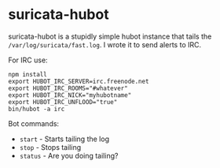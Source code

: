 # suricata-hubot

suricata-hubot is a stupidly simple hubot instance that tails the `/var/log/suricata/fast.log`.
I wrote it to send alerts to IRC.

For IRC use:

    npm install
    export HUBOT_IRC_SERVER=irc.freenode.net
    export HUBOT_IRC_ROOMS="#whatever"
    export HUBOT_IRC_NICK="myhubotname"
    export HUBOT_IRC_UNFLOOD="true"
    bin/hubot -a irc

Bot commands:

* `start` - Starts tailing the log
* `stop` - Stops tailing
* `status` - Are you doing tailing?


